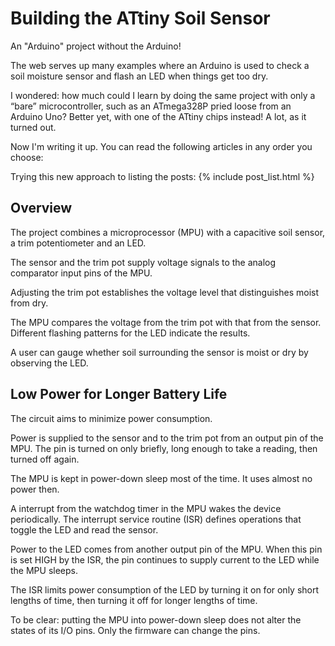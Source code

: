 # Building the ATtiny Soil Sensor
An "Arduino" project without the Arduino!

The web serves up many examples where an Arduino is used to check a soil moisture sensor and flash an LED when things get too dry. 

I wondered: how much could I learn by doing the same project with only a &ldquo;bare&rdquo; microcontroller, such as an ATmega328P pried loose from an Arduino Uno? Better yet, with one of the ATtiny chips instead! A lot, as it turned out. 

Now I'm writing it up. You can read the following articles in any order you choose:

<!-- Comment-out the following ------------
## Articles in this Series
<ul>
  {% for post in site.posts %}
    <li>
      <h5><a href="{{site.baseurl}}{{ post.url }}">{{ post.date | date: "%Y-%m-%d" }} : {{ post.title }}</a></h5>
    </li>
  {% endfor %}
</ul>
------------------- end comment    -->
Trying this new approach to listing the posts:
{% include post_list.html %}

## Overview
The project combines a microprocessor (MPU) with a capacitive soil sensor, a trim potentiometer and an LED. 

The sensor and the trim pot supply voltage signals to the analog comparator input pins of the MPU. 

Adjusting the trim pot establishes the voltage level that distinguishes moist from dry. 

The MPU compares the voltage from the trim pot with that from the sensor. Different flashing patterns for the LED indicate the results. 

A user can gauge whether soil surrounding the sensor is moist or dry by observing the LED. 

## Low Power for Longer Battery Life
The circuit aims to minimize power consumption. 

Power is supplied to the sensor and to the trim pot from an output pin of the MPU. The pin is turned on only briefly, long enough to take a reading, then turned off again. 

The MPU is kept in power-down sleep most of the time. It uses almost no power then.

A interrupt from the watchdog timer in the MPU wakes the device periodically. The interrupt service routine (ISR) defines operations that toggle the LED and read the sensor.

Power to the LED comes from another output pin of the MPU. When this pin is set HIGH by the ISR, the pin continues to supply current to the LED while the MPU sleeps. 

The ISR limits power consumption of the LED by turning it on for only short lengths of time, then turning it off for longer lengths of time. 

To be clear: putting the MPU into power-down sleep does not alter the states of its I/O pins. Only the firmware can change the pins.

